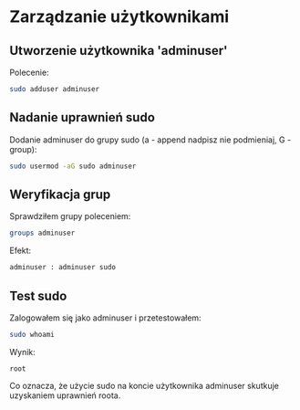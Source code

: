 # Zarządzanie użytkownikami

## Utworzenie użytkownika 'adminuser'

Polecenie:
```bash
sudo adduser adminuser
```

## Nadanie uprawnień sudo

Dodanie adminuser do grupy sudo (a - append nadpisz nie podmieniaj, G - group):

```bash
sudo usermod -aG sudo adminuser
```

## Weryfikacja grup

Sprawdziłem grupy poleceniem:

```bash
groups adminuser
```

Efekt:

```bash
adminuser : adminuser sudo
```

## Test sudo

Zalogowałem się jako adminuser i przetestowałem:

```bash
sudo whoami
```

Wynik:

```
root
```

Co oznacza, że użycie sudo na koncie użytkownika adminuser skutkuje uzyskaniem uprawnień roota.
